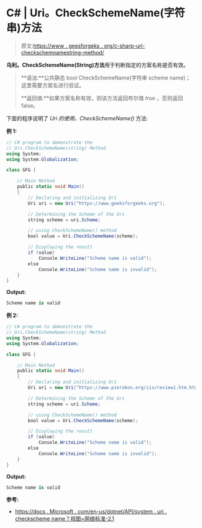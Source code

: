 # C# | Uri。CheckSchemeName(字符串)方法

> 原文:[https://www . geesforgeks . org/c-sharp-uri-checkschemnamestring-method/](https://www.geeksforgeeks.org/c-sharp-uri-checkschemenamestring-method/)

**乌利。CheckSchemeName(String)方法**用于判断指定的方案名称是否有效。

> **语法:**公共静态 bool CheckSchemeName(字符串 scheme name)；
> 这里需要方案名进行验证。
> 
> **返回值:**如果方案名称有效，则该方法返回布尔值 *true* ，否则返回 false。

下面的程序说明了 *Uri 的使用。CheckSchemeName()* 方法:

**例 1:**

```cs
// C# program to demonstrate the
// Uri.CheckSchemeName(string) Method
using System;
using System.Globalization;

class GFG {

    // Main Method
    public static void Main()
    {
        // Declaring and initializing Uri
        Uri uri = new Uri("https://www.geeksforgeeks.org");

        // Determining the Scheme of the Uri
        string scheme = uri.Scheme;

        // using CheckSchemeName() method
        bool value = Uri.CheckSchemeName(scheme);

        // Displaying the result
        if (value)
            Console.WriteLine("Scheme name is valid");
        else
            Console.WriteLine("Scheme name is invalid");
    }
}
```

**Output:**

```cs
Scheme name is valid

```

**例 2:**

```cs
// C# program to demonstrate the
// Uri.CheckSchemeName(string) Method
using System;
using System.Globalization;

class GFG {

    // Main Method
    public static void Main()
    {
        // Declaring and initializing Uri
        Uri uri = new Uri("https://www.pierobon.org/iis/review1.htm.html# one");

        // Determining the Scheme of the Uri
        string scheme = uri.Scheme;

        // using CheckSchemeName() method
        bool value = Uri.CheckSchemeName(scheme);

        // Displaying the result
        if (value)
            Console.WriteLine("Scheme name is valid");
        else
            Console.WriteLine("Scheme name is invalid");
    }
}
```

**Output:**

```cs
Scheme name is valid

```

**参考:**

*   [https://docs . Microsoft . com/en-us/dotnet/API/system . uri . checkscheme name？视图=网络标准-2.1](https://docs.microsoft.com/en-us/dotnet/api/system.uri.checkschemename?view=netstandard-2.1)